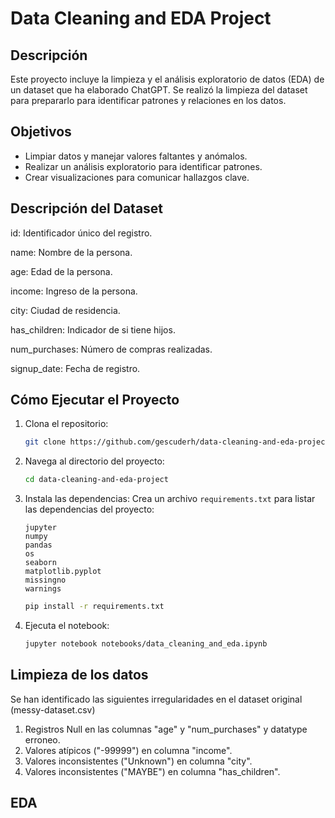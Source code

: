 # Data Cleaning and EDA Project

## Descripción
Este proyecto incluye la limpieza y el análisis exploratorio de datos (EDA) de un dataset que ha elaborado ChatGPT. Se realizó la limpieza del dataset para prepararlo para identificar patrones y relaciones en los datos.

## Objetivos
- Limpiar datos y manejar valores faltantes y anómalos.
- Realizar un análisis exploratorio para identificar patrones.
- Crear visualizaciones para comunicar hallazgos clave.

## Descripción del Dataset

id: Identificador único del registro.

name: Nombre de la persona.

age: Edad de la persona.

income: Ingreso de la persona.

city: Ciudad de residencia.

has_children: Indicador de si tiene hijos.

num_purchases: Número de compras realizadas.

signup_date: Fecha de registro.

## Cómo Ejecutar el Proyecto
1. Clona el repositorio:
   ```bash
   git clone https://github.com/gescuderh/data-cleaning-and-eda-project.git

2. Navega al directorio del proyecto:
   ```bash
   cd data-cleaning-and-eda-project

4. Instala las dependencias:
   Crea un archivo `requirements.txt` para listar las dependencias del proyecto:

   ```text
   jupyter
   numpy
   pandas 
   os
   seaborn
   matplotlib.pyplot
   missingno
   warnings
   ````
   
   ```bash
   pip install -r requirements.txt
   ```

6. Ejecuta el notebook:
   ```bash
   jupyter notebook notebooks/data_cleaning_and_eda.ipynb
   ```

## Limpieza de los datos

Se han identificado las siguientes irregularidades en el dataset original (messy-dataset.csv)

1. Registros Null en las columnas "age" y "num_purchases" y datatype erroneo.
2. Valores atípicos ("-99999") en columna "income".
3. Valores inconsistentes ("Unknown") en columna "city".
4. Valores inconsistentes ("MAYBE") en columna "has_children".

## EDA



